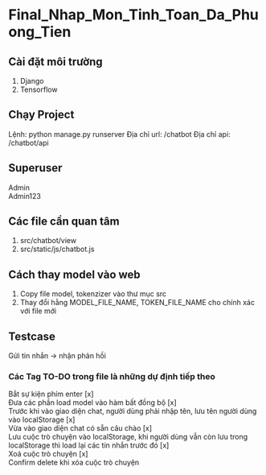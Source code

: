 # Final_Nhap_Mon_Tinh_Toan_Da_Phuong_Tien

## Cài đặt môi trường

1. Django
2. Tensorflow

## Chạy Project

Lệnh: python manage.py runserver
Địa chỉ url: /chatbot
Địa chỉ api: /chatbot/api

## Superuser

Admin <br />
Admin123

## Các file cần quan tâm

1. src/chatbot/view
2. src/static/js/chatbot.js

## Cách thay model vào web

1. Copy file model, tokenzizer vào thư mục src
2. Thay đổi hằng MODEL_FILE_NAME, TOKEN_FILE_NAME cho chính xác với file mới

## Testcase

Gửi tin nhắn -> nhận phản hồi

### Các Tag TO-DO trong file là những dự định tiếp theo

Bắt sự kiện phím enter [x] <br />
Đưa các phần load model vào hàm bất đồng bộ [x] <br />
Trước khi vào giao diện chat, người dùng phải nhập tên, lưu tên người dùng vào localStorage [x] <br />
Vừa vào giao diện chat có sẵn câu chào [x] <br />
Lưu cuộc trò chuyện vào localStorage, khi người dùng vẫn còn lưu trong localStorage thì load lại các tin nhắn trước đó [x] <br />
Xoá cuộc trò chuyện [x] <br />
Confirm delete khi xóa cuộc trò chuyện <br/>
